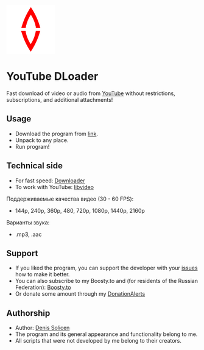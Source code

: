 <div align="left">

<img src="https://github.com/DenisSolicen/YouTubeDLoader/blob/main/img/SolicenYouTubeDownloader.png?raw=true" width="128">

# YouTube DLoader
Fast download of video or audio from [YouTube](https://www.youtube.com/) without restrictions, subscriptions, and additional attachments!
</div>

## Usage
* Download the program from [link](https://github.com/DenisSolicen/YouTubeDLoader/releases).
* Unpack to any place.
* Run program!

## Technical side

* For fast speed: [Downloader](https://github.com/bezzad/Downloader?ysclid=l8pqokljlv931968586)
* To work with YouTube: [libvideo](https://github.com/omansak/libvideo?ysclid=l8pqrzqegz956373042)

Поддерживаемые качества видео (30 - 60 FPS):
* 144p, 240p, 360p, 480, 720p, 1080p, 1440p, 2160p

Варианты звука:
* .mp3, .aac

## Support
* If you liked the program, you can support the developer with your [issues](https://github.com/DenisSolicen/YouTubeDLoader/issues ) how to make it better.
* You can also subscribe to my Boosty.to and (for residents of the Russian Federation): [Boosty.to](https://boosty.to/denissolicen)
* Or donate some amount through my [DonationAlerts](https://boosty.to/denissolicen)

## Authorship
* Author: [Denis Solicen](https://github.com/DenisSolicen)
* The program and its general appearance and functionality belong to me.
* All scripts that were not developed by me belong to their creators.
